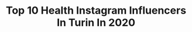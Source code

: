---
title: Top 10 Health Instagram Influencers In Turin In 2020
description: >-
  Find top health Instagram influencers in Turin in 2020. Most popular hashtags: #health #outfit #cute #clouds.
platform: Instagram
profiles:
  - username: "giuse_joseph"
    fullname: >-
      © Giuse Joseph - Videomaker
    location: "Italy"
    followers: 14349
    engagement: 101
    commentsToLikes: 0.052259
    id: ck14guqwz74lt0i192gmg5z09
    verified: false
    hashtags: "#lumix, #massage, #nexiomi, #videooftheday"
  - username: "daniela_roncarolo"
    fullname: >-
      Dany ✨ Make-up Artist
    location: "Italy"
    followers: 4763
    engagement: 1930
    commentsToLikes: 0.128364
    id: ck9hcoc2dmb290j78hcv0t01i
    verified: false
    hashtags: "#health, #lefestedipablo, #crazymakep, #sunflowermakeup"
  - username: "jimmy.spagnesi"
    fullname: >-
      Gianmarco Spagnesi
    location: "Italy"
    followers: 7578
    engagement: 704
    commentsToLikes: 0.008231
    id: ck6u5x1jcc8ws0j71xre41ie1
    verified: false
    hashtags: "#wave, #foodporn, #design, #view"
  - username: "sonia_dedo"
    fullname: >-
      Sonia Barreca💎👑
    location: "Italy"
    followers: 20434
    engagement: 919
    commentsToLikes: 0.032035
    id: ck8wd0kj4d8xs0j78f76looq7
    verified: false
    hashtags: "#colorful, #eyes, #turingirls, #lady"
  - username: "nerinafrancesca"
    fullname: >-
      Francesca Nerina 💎
    location: "Italy"
    followers: 249928
    engagement: 710
    commentsToLikes: 0.037159
    id: ck8t5753n90v00j78mkte5hhx
    verified: false
    hashtags: "#nature, #moon, #cute, #sexy"
  - username: "remalda"
    fullname: >-
      Travel/Fashion/motherhood🇦🇱🇮🇹
    location: "Italy"
    followers: 11086
    engagement: 1129
    commentsToLikes: 0.127762
    id: ck5zmzotkni710i1426xyuqcp
    verified: false
    hashtags: "#girlswhohike, #pursuebeauty, #scopriumbria, #maced"
  - username: "anej_sosic"
    fullname: >-
      Anej Sosic
    location: "Italy"
    followers: 53043
    engagement: 619
    commentsToLikes: 0.096188
    id: ck6ufp29jyboh0j71ap3j3rvu
    verified: false
    hashtags: "#venice, #pose, #repost, #comingsoon"
  - username: "aurilion_"
    fullname: >-
      𝓐𝓾𝓻𝓸𝓻𝓪 🐆
    location: "Italy"
    followers: 14308
    engagement: 899
    commentsToLikes: 0.168785
    id: ckap5am87awas0i786flt3d6h
    verified: false
    hashtags: "#quarantena, #nomakeupdays, #fashionweek, #sanktmoritz"
  - username: "sammcclendon"
    fullname: >-
      Sam | The Blonde Scout
    location: "Italy"
    followers: 55160
    engagement: 388
    commentsToLikes: 0.161279
    id: ck15tfwcnhvqt0i191nw1im9e
    verified: false
    hashtags: "#backyardgarden, #lisbonlovers, #besthotels, #beautytip"
  - username: "andreapetagna"
    fullname: >-
      ANDREA PETAGNA
    location: "Italy"
    followers: 461844
    engagement: 819
    commentsToLikes: 0.014165
    id: ck137on0icla00i19ej2aukdx
    verified: true
    hashtags: "#bulldozzer, #pushup, #keepfighting, #2020"
---